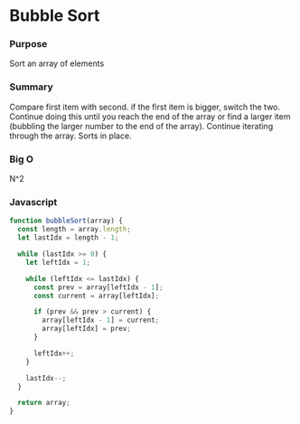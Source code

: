# Bubble Sort

### Purpose
Sort an array of elements

### Summary
Compare first item with second. if the first item is bigger, switch the two. Continue
doing this until you reach the end of the array or find a larger item (bubbling the
larger number to the end of the array). Continue iterating through the array. Sorts
in place.

### Big O
N^2

### Javascript

```javascript
function bubbleSort(array) {
  const length = array.length;
  let lastIdx = length - 1;

  while (lastIdx >= 0) {
    let leftIdx = 1;

    while (leftIdx <= lastIdx) {
      const prev = array[leftIdx - 1];
      const current = array[leftIdx];

      if (prev && prev > current) {
        array[leftIdx - 1] = current;
        array[leftIdx] = prev;
      }

      leftIdx++;
    }

    lastIdx--;
  }

  return array;
}
```
